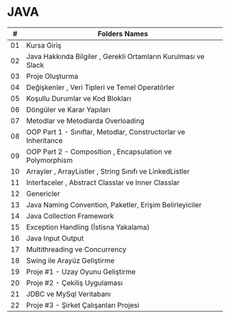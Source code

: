 # JAVA

| #  | Folders Names                                                   |
|----|-----------------------------------------------------------------|
| 01 | Kursa Giriş                                                     |
| 02 | Java Hakkında Bilgiler , Gerekli Ortamların Kurulması ve Slack  |
| 03 | Proje Oluşturma                                                 |
| 04 | Değişkenler , Veri Tipleri ve Temel Operatörler                 |
| 05 | Koşullu Durumlar ve Kod Blokları                                |
| 06 | Döngüler ve Karar Yapıları                                      |
| 07 | Metodlar ve Metodlarda Overloading                              |
| 08 | OOP Part 1 - Sınıflar, Metodlar, Constructorlar ve Inheritance  |
| 09 | OOP Part 2 - Composition , Encapsulation ve Polymorphism        |
| 10 | Arrayler , ArrayListler , String Sınıfı ve LinkedListler        |
| 11 | Interfaceler , Abstract Classlar ve Inner Classlar              |
| 12 | Genericler                                                      |
| 13 | Java Naming Convention, Paketler, Erişim Belirleyiciler         |
| 14 | Java Collection Framework                                       |
| 15 | Exception Handling (İstisna Yakalama)                           |
| 16 | Java Input Output                                               |
| 17 | Multithreading ve Concurrency                                   |
| 18 | Swing ile Arayüz Geliştirme                                     |
| 19 | Proje #1 - Uzay Oyunu Geliştirme                                |
| 20 | Proje #2 - Çekiliş Uygulaması                                   |
| 21 | JDBC ve MySql Veritabanı                                        |
| 22 | Proje #3 - Şirket Çalışanları Projesi                           |
